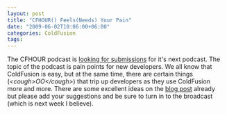```yaml
---
layout: post
title: "CFHOUR() Feels(Needs) Your Pain"
date: "2009-06-02T10:06:00+06:00"
categories: ColdFusion 
tags: 
---
```


The CFHOUR podcast is <a href="http://blog.dkferguson.com/index.cfm/2009/6/1/CFHOUR-QA-Show--Learning-pain-points">looking for submissions</a> for it's next podcast. The topic of the podcast is pain points for new developers. We all know that ColdFusion is easy, but at the same time, there are certain things (<i>&lt;cough&gt;OO&lt;/cough&gt;</i>) that trip up developers as they use ColdFusion more and more. There are some excellent ideas on the <a href="http://blog.dkferguson.com/index.cfm/2009/6/1/CFHOUR-QA-Show--Learning-pain-points">blog post</a> already but please add your suggestions and be sure to turn in to the broadcast (which is next week I believe).